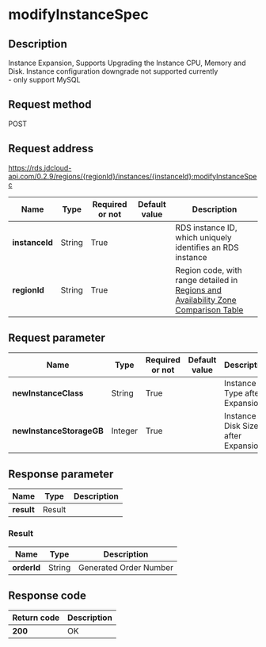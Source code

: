 # modifyInstanceSpec


## Description
Instance Expansion, Supports Upgrading the Instance CPU, Memory and Disk. Instance configuration downgrade not supported currently<br>- only support MySQL

## Request method
POST

## Request address
https://rds.jdcloud-api.com/0.2.9/regions/{regionId}/instances/{instanceId}:modifyInstanceSpec

|Name|Type|Required or not|Default value|Description|
|---|---|---|---|---|
|**instanceId**|String|True| |RDS instance ID, which uniquely identifies an RDS instance|
|**regionId**|String|True| |Region code, with range detailed in [Regions and Availability Zone Comparison Table](../Enum-Definitions/Regions-AZ.md)|

## Request parameter
|Name|Type|Required or not|Default value|Description|
|---|---|---|---|---|
|**newInstanceClass**|String|True| |Instance Type after Expansion|
|**newInstanceStorageGB**|Integer|True| |Instance Disk Size after Expansion|


## Response parameter
|Name|Type|Description|
|---|---|---|
|**result**|Result| |


### Result
|Name|Type|Description|
|---|---|---|
|**orderId**|String|Generated Order Number|

## Response code
|Return code|Description|
|---|---|
|**200**|OK|
